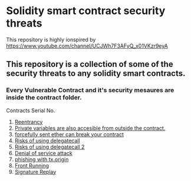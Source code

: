 # Solidity smart contract security threats
This repository is highly ionspired by https://www.youtube.com/channel/UCJWh7F3AFyQ_x01VKzr9eyA

## This repository is a collection of some of the security threats to any solidity smart contracts.
### Every Vulnerable Contract and it's security mesaures are inside the contract folder.
Contracts Serial No. 
1. [Reentrancy](https://github.com/Zartaj0/Smart-Contract-Security/blob/main/contracts/1Reentrancy.sol)
2. [Private variables are also accesible from outside the contract.](https://github.com/Zartaj0/Smart-Contract-Security/blob/main/contracts/2AccessingPrivate.sol)
3. [forcefully sent ether can break your contract ](https://github.com/Zartaj0/Smart-Contract-Security/blob/main/contracts/3selfDestruct.sol)
4. [Risks of using delegatecall](https://github.com/Zartaj0/Smart-Contract-Security/blob/main/contracts/4delagetcall2.sol)
5. [Risks of using delegatecall 2](https://github.com/Zartaj0/Smart-Contract-Security/blob/main/contracts/4delegateCall1.sol)
6. [Denial of service attack](https://github.com/Zartaj0/Smart-Contract-Security/blob/main/contracts/5DOS.sol)
7. [phishing with tx.origin](https://github.com/Zartaj0/Smart-Contract-Security/blob/main/contracts/6PhishingWithTxOrigin.sol)
8. [Front Running](https://github.com/Zartaj0/Smart-Contract-Security/blob/main/contracts/7FrontRunning.sol)
9. [Signature Replay](https://github.com/Zartaj0/Smart-Contract-Security/blob/main/contracts/8SignatureReplay.sol)




